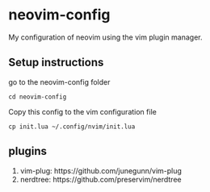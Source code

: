 # neovim-config
My configuration of neovim using the vim plugin manager.

## Setup instructions

go to the neovim-config folder
```
cd neovim-config
```
Copy this config to the vim configuration file
```
cp init.lua ~/.config/nvim/init.lua
```

## plugins
<ol>
  <li> vim-plug: https://github.com/junegunn/vim-plug </li>
  <li> nerdtree: https://github.com/preservim/nerdtree </li>
</ol>
